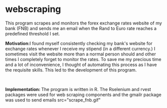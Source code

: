 # webscraping

<p>This program scrapes and monitors the forex exchange rates website of my bank (FNB) and sends me an email when the Rand to Euro rate reaches a predefined threshold I set.

<b>Motivation:</b>I found myself consistently checking my bank's website for exchange rates whenever I receive my stipend (in a different currency.) I sometimes visit the website more than a normal person should and other times I completely forget to monitor the rates. To save me my precious time and a lot of inconvenience, I thought of automating this process as I have the requisite skills. This led to the development of this program.

<br>

<b>Implementation: </b> The program is written in R. The Rselenium and rvest packages were used for web scraping components and the gmailr package was used to send emails
<img>src="scrape_fnb.gif"</img>
</p>

